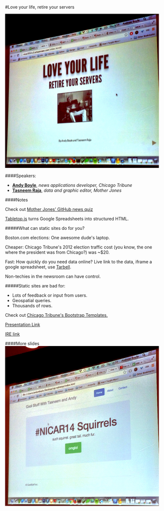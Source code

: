 #Love your life, retire your servers

![Love your life, retire your servers title slide](img/1-4_title.jpg)

####Speakers:
* **[Andy Boyle][4004-001]**, *news applications developer, Chicago Tribune*
* **[Tasneem Raja][4004-002]**, *data and graphic editor, Mother Jones*


[4004-001]: https://twitter.com/andymboyle
[4004-002]: https://twitter.com/tasneemraja

####Notes

Check out [Mother Jones' GitHub news quiz](https://github.com/motherjones/newsquiz)

[Tabletop.js](https://github.com/jsoma/tabletop) turns Google Spreadsheets into structured HTML.

#####What can static sites do for you?

Boston.com elections: One awesome dude's laptop.

Cheaper: Chicago Tribune's 2012 election traffic cost (you know, the one where the president was from Chicago?) was ~$20.

Fast: How quickly do you need data online? Live link to the data, iframe a google spreadsheet, use [Tarbell](http://tarbell.tribapps.com/).

Non-techies in the newsroom can have control.

#####Static sites are bad for:

* Lots of feedback or input from users.
* Geospatial queries.
* Thousands of rows.

Check out [Chicago Tribune's Bootstrap Templates.](http://newsapps.github.io/bootstrap/)

[Presentation Link](http://nicar2014.s3.amazonaws.com/slides.html#/)

[IRE link](http://ire.org/events-and-training/event/973/1184/)

####More slides
![lol](img/1-4_lol.jpg)